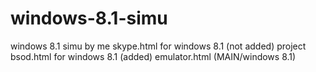 # windows-8.1-simu
windows 8.1 simu by me
skype.html for windows 8.1 (not added)
project bsod.html for windows 8.1 (added)
emulator.html (MAIN/windows 8.1)
